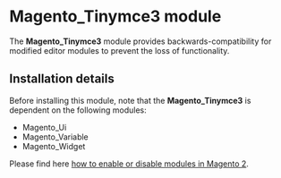 # Magento_Tinymce3 module

The **Magento_Tinymce3** module provides backwards-compatibility for modified editor modules to prevent the loss of functionality.

## Installation details

Before installing this module, note that the **Magento_Tinymce3** is dependent on the following modules:

- Magento_Ui
- Magento_Variable
- Magento_Widget

Please find here [how to enable or disable modules in Magento 2](https://devdocs.magento.com/guides/v2.4/install-gde/install/cli/install-cli-subcommands-enable.html).
